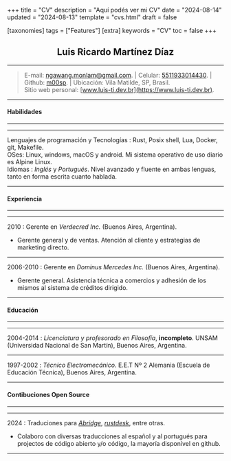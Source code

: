 +++
title = "CV"
description = "Aquí podés ver mi CV"
date = "2024-08-14"
updated = "2024-08-13"
template = "cvs.html"
draft = false

[taxonomies]
tags = ["Features"]
[extra]
keywords = "CV"
toc = false
+++

## <center>Luis Ricardo Martínez Díaz</center>

---
>E-mail: <ngawang.monlam@gmail.com>. | Celular: [5511933014430](tel:+5511933014430). | Github: [m00sp](https://github.com/m00sp). | Ubicación: Vila Matilde, SP, Brasil. </br> Sitio web personal: [www.luis-ti.dev.br](https://www.luis-ti.dev.br).
---

#### **Habilidades**
-------
----
Lenguajes de programación y Tecnologías
:	Rust, Posix shell, Lua, Docker, git, Makefile. </br>
OSes:	Linux, windows, macOS y android. Mi sistema operativo de uso diario es Alpine Linux.</br>
Idiomas
:   *Inglés* y *Portugués*. Nivel avanzado y fluente en ambas lenguas, tanto en forma escrita cuanto hablada.

----

#### **Experiencia**
-----------
----
2010
:   Gerente en *Verdecred Inc.* (Buenos Aires, Argentina).

- Gerente general y de ventas. Atención al cliente y estrategias de marketing directo.

----
2006-2010
:   Gerente en *Dominus Mercedes Inc.* (Buenos Aires, Argentina).

- Gerente general. Asistencia técnica a comercios y adhesión de los mismos al sistema de créditos dirigido.
----


#### **Educación**
----
----
2004-2014
:       *Licenciatura y profesorado en Filosofía*, **incompleto**. UNSAM (Universidad Nacional de San Martín), Buenos Aires, Argentina.

----
1997-2002
:       *Técnico Electromecánico.* E.E.T Nº 2 Alemania (Escuela de Educación Técnica), Buenos Aires, Argentina.

----

#### **Contibuciones Open Source**
----
----
2024
:   Traduciones para *[Abridge](https://github.com/jieiku/abridge)*, *[rustdesk](https://github.com/rustdesk/rustdesk-server-demo)*, entre otras.
- Colaboro con diversas traducciones al español y al portugués para projectos de código abierto y/o código, la mayoría disponível en github.

----